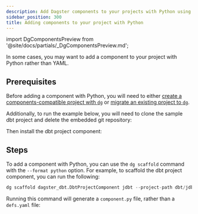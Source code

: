 ```yaml
---
description: Add Dagster components to your projects with Python using the dg scaffold command.
sidebar_position: 300
title: Adding components to your project with Python
---
```


import DgComponentsPreview from '@site/docs/partials/\_DgComponentsPreview.md';

<DgComponentsPreview />

In some cases, you may want to add a component to your project with Python rather than YAML.

## Prerequisites

Before adding a component with Python, you will need to either [create a components-compatible project with `dg`](/guides/labs/dg/creating-a-project) or [migrate an existing project to `dg`](/guides/labs/dg/incrementally-adopting-dg/migrating-project).

Additionally, to run the example below, you will need to clone the sample dbt project and delete the embedded git repository:

<CliInvocationExample path="docs_snippets/docs_snippets/guides/components/index/17-jaffle-clone.txt" />

Then install the dbt project component:

<Tabs groupId="package-manager">
  <TabItem value="uv" label="uv">
    <CliInvocationExample path="docs_snippets/docs_snippets/guides/components/index/18-uv-add-dbt.txt" />
  </TabItem>
  <TabItem value="pip" label="pip">
    <CliInvocationExample path="docs_snippets/docs_snippets/guides/components/index/18-pip-add-dbt.txt" />
  </TabItem>
</Tabs>

## Steps

To add a component with Python, you can use the `dg scaffold` command with the `--format python` option. For example, to scaffold the dbt project component, you can run the following:

```python
dg scaffold dagster_dbt.DbtProjectComponent jdbt --project-path dbt/jdbt --format python
```

Running this command will generate a `component.py` file, rather than a `defs.yaml` file:

<CliInvocationExample path="docs_snippets/docs_snippets/guides/components/python-components/tree.txt" />
